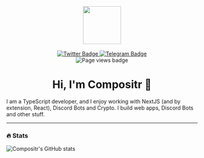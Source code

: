 <div id="header" align="center">
    <a href="https://compositr.dev" target="_blanks">
      <img src="https://compositr.dev/compositr.png" width="100"/>
    </a>
</div>

<br>

<div id="badges" align="center">
  <a href="https://twitter.com/compositr">
    <img src="https://img.shields.io/badge/Twitter-blue?style=for-the-badge&logo=twitter&logoColor=white" alt="Twitter Badge"/>
  </a>  
  <a href="https://t.me/Compositr">
    <img src="https://img.shields.io/badge/Telegram-0088CC?style=for-the-badge&logo=telegram&logoColor=white" alt="Telegram Badge"/>
  </a>
</div>

<div align="center">
  <img src="https://komarev.com/ghpvc/?username=Compositr&style=flat-square&color=f24fff" alt="Page views badge"/>
</div>

<h1 align="center">Hi, I'm Compositr 👋</h1>
  <p>I am a TypeScript developer, and I enjoy working with NextJS (and by extension, React), Discord Bots and Crypto. I build web apps, Discord Bots and other stuff.</p>

---

### :fire: Stats

![Compositr's GitHub stats](https://github-readme-stats.vercel.app/api?username=compositr&count_private=true&show_icons=true&theme=radical)


<!---
Compositr/Compositr is a ✨ special ✨ repository because its `README.md` (this file) appears on your GitHub profile.
You can click the Preview link to take a look at your changes.
--->
